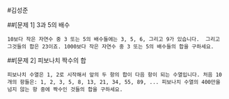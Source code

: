 #김성준

##[문제 1] 3과 5의 배수

`10보다 작은 자연수 중 3 또는 5의 배수들에는 3, 5, 6, 그리고 9가 있습니다. 
그리고 그것들의 합은 23이죠.
1000보다 작은 자연수 중 3 또는 5의 배수들의 합을 구하세요.`


##[문제 2] 피보나치 짝수의 합

`피보나치 수열은 1, 2로 시작해서 앞의 두 항의 합이 다음 항이 되는 수열입니다. 처음 10개의 항들은:
1, 2, 3, 5, 8, 13, 21, 34, 55, 89, ...
피보나치 수열의 400만을 넘지 않는 항 중에 짝수인 것들의 합을 구하세요.`